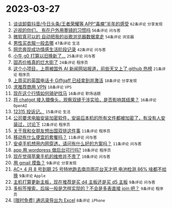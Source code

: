 # 2023-03-27

1. [谈谈卸载抖音/今日头条/王者荣耀等 APP“毒瘤”半年的感受](https://www.v2ex.com/t/927404) `62条评论` `分享发现`
1. [近视的你们， 有在户外用墨镜的习惯吗](https://www.v2ex.com/t/927385) `56条评论` `问与答`
1. [微软真可以的 自动把我的谷歌浏览器数据拿走](https://www.v2ex.com/t/927414) `54条评论` `浏览器`
1. [男性买衣服一般去哪](https://www.v2ex.com/t/927439) `47条评论` `生活`
1. [网恋奔现成功情感生活阶段记录](https://www.v2ex.com/t/927424) `42条评论` `问与答`
1. [小牛 g0 打算以旧换新了...](https://www.v2ex.com/t/927408) `25条评论` `问与答`
1. [固态价格真的烂大街了](https://www.v2ex.com/t/927492) `24条评论` `程序员`
1. [这个小项目，上周被国外 AI 新闻网站报道，前些天又上了 github 热榜](https://www.v2ex.com/t/927433) `21条评论` `程序员`
1. [上周买的英国电话卡 Giffgaff 已经拿到并激活](https://www.v2ex.com/t/927459) `18条评论` `分享发现`
1. [求推荐商用 VPN](https://www.v2ex.com/t/927437) `18条评论` `VPS`
1. [现在这个行情如何骑驴找马](https://www.v2ex.com/t/927421) `16条评论` `职场话题`
1. [将 chatgpt 接入摄像头，观察双缝干涉实验，是否影响其结果？](https://www.v2ex.com/t/927389) `16条评论` `OpenAI`
1. [12315 投诉记。](https://www.v2ex.com/t/927388) `15条评论` `生活`
1. [公司要求电脑安装加密软件，安装后本机的所有文件都被加密了，有没有人安装过，讨论下](https://www.v2ex.com/t/927453) `12条评论` `程序员`
1. [关于我和女朋友想出国双排这件事](https://www.v2ex.com/t/927494) `11条评论` `程序员`
1. [移动有什么便宜的套餐吗？](https://www.v2ex.com/t/927447) `11条评论` `问与答`
1. [安卓手机想用内网穿透，请问有什么好的方案吗？](https://www.v2ex.com/t/927387) `11条评论` `问与答`
1. [app 用 wordpress 做后台可行吗?](https://www.v2ex.com/t/927477) `10条评论` `程序员`
1. [现在觉得苹果手机的维修并不贵了](https://www.v2ex.com/t/927402) `10条评论` `问与答`
1. [用 gmail 摸鱼？](https://www.v2ex.com/t/927449) `9条评论` `分享发现`
1. [AC+ 4 月 8 号到期 25 号特地跑去南京雨花台天才吧 电池检测 86% 啥都不给换](https://www.v2ex.com/t/927446) `9条评论` `Apple`
1. [主机打算更新主板，现在推荐是买 d4 主板还是买 d5 主板](https://www.v2ex.com/t/927438) `9条评论` `问与答`
1. [多标签搜索，后端一般是怎样实现的？不会是多表直接 join 吧？](https://www.v2ex.com/t/927430) `9条评论` `程序员`
1. [[限时免费] 通讯录导出为 Excel](https://www.v2ex.com/t/927479) `8条评论` `iPhone`
